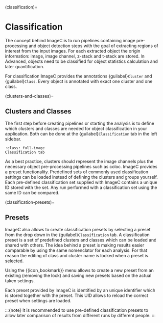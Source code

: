 (classification)=
# Classification

The concept behind ImageC is to run pipelines containing image pre-processing and object detection steps with the goal of extracting regions of interest from the input images.
For each extracted object the origin information: image, image channel, z-stack and t-stack are stored.
In Advanced, objects need to be classified for object statistics calculation and later quantification.

For classification ImageC provides the annotations {guilabel}`Cluster` and {guilabel}`Class`.
Every object is annotated with exact one cluster and one class.


(clusters-and-classes)=
## Clusters and Classes

The first step before creating pipelines or starting the analysis is to define which clusters and classes are needed for object classification in your application.
Both can be done at the {guilabel}`Classification` tab in the left sidebar.

```{figure} images/screenshot_classification.png
:class: full-image
Classification tab
```

As a best practice, clusters should represent the image channels plus the necessary object pre-processing pipelines such as coloc.
ImageC provides a preset functionality.
Predefined sets of commonly used classification settings can be loaded instead of defining the clusters and groups yourself.
Each pre-defined classification set supplied with ImageC contains a unique ID stored with the set.
Any run performed with a classification set using the same ID can be compared.

(classification-presets)=
## Presets

ImageC also allows to create classification presets by selecting a preset from the drop down in the {guilabel}`Classification` tab.
A classification preset is a set of predefined clusters and classes which can be loaded and shared with others.
The idea behind a preset is making results easier comparable by using the same nomenclator for each analysis.
For that reason the editing of class and cluster name is locked when a preset is selected.

Using the {{icon_bookmark}} menu allows to create a new preset from an existing (removing the lock) and saving new presets based on the actual taken settings.  

Each preset provided by ImageC is identified by an unique identifier which is stored together with the preset.
This UID allows to reload the correct preset when settings are loaded.

:::{note}
It is recommended to use pre-defined classification presets to allow later comparison of results from different runs by different people.
:::
